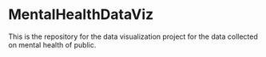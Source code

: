 # MentalHealthDataViz
This is the repository for the data visualization project for the data collected on mental health of public.
